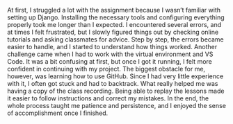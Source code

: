 At first, I struggled a lot with the assignment because I wasn’t familiar with setting up Django. Installing the necessary tools and configuring everything properly took me longer than I expected. 
I encountered several errors, and at times I felt frustrated, but I slowly figured things out by checking online tutorials and asking classmates for advice. 
Step by step, the errors became easier to handle, and I started to understand how things worked.
Another challenge came when I had to work with the virtual environment and VS Code. It was a bit confusing at first, but once I got it running, I felt more confident in continuing with my project. 
The biggest obstacle for me, however, was learning how to use GitHub. Since I had very little experience with it, I often got stuck and had to backtrack.
What really helped me was having a copy of the class recording. Being able to replay the lessons made it easier to follow instructions and correct my mistakes. 
In the end, the whole process taught me patience and persistence, and I enjoyed the sense of accomplishment once I finished.
